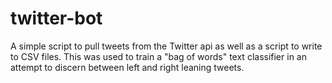 # twitter-bot

A simple script to pull tweets from the Twitter api as well as a script to write to CSV files. This was used to train a "bag of words" text classifier in an attempt to discern between left and right leaning tweets.

